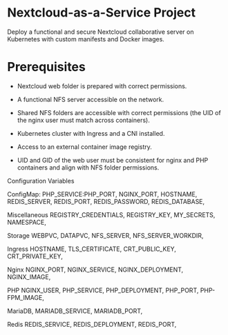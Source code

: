 # Nextcloud-as-a-Service Project

Deploy a functional and secure Nextcloud collaborative server on Kubernetes with custom manifests and Docker images.

# Prerequisites

- Nextcloud web folder is prepared with correct permissions.

- A functional NFS server accessible on the network.

- Shared NFS folders are accessible with correct permissions (the UID of the nginx user must match across containers).

- Kubernetes cluster with Ingress and a CNI installed.

- Access to an external container image registry.

- UID and GID of the web user must be consistent for nginx and PHP containers and align with NFS folder permissions.

Configuration Variables

ConfigMap:
PHP_SERVICE:PHP_PORT, 
NGINX_PORT, 
HOSTNAME, 
REDIS_SERVER, 
REDIS_PORT, 
REDIS_PASSWORD, 
REDIS_DATABASE, 

Miscellaneous
REGISTRY_CREDENTIALS, 
REGISTRY_KEY, 
MY_SECRETS, 
NAMESPACE, 

Storage
WEBPVC, 
DATAPVC, 
NFS_SERVER, 
NFS_SERVER_WORKDIR, 

Ingress
HOSTNAME, 
TLS_CERTIFICATE, 
CRT_PUBLIC_KEY, 
CRT_PRIVATE_KEY, 

Nginx
NGINX_PORT, 
NGINX_SERVICE, 
NGINX_DEPLOYMENT, 
NGINX_IMAGE, 

PHP
NGINX_USER, 
PHP_SERVICE, 
PHP_DEPLOYMENT, 
PHP_PORT, 
PHP-FPM_IMAGE, 

MariaDB, 
MARIADB_SERVICE, 
MARIADB_PORT, 

Redis
REDIS_SERVICE, 
REDIS_DEPLOYMENT, 
REDIS_PORT, 